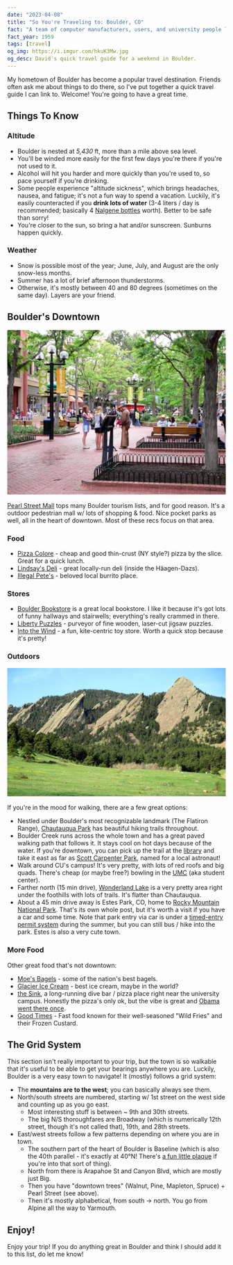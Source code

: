 ```yaml
---
date: "2023-04-08"
title: "So You're Traveling to: Boulder, CO"
fact: "A team of computer manufacturers, users, and university people led by Grace Hopper meets to discuss the creation of a new programming language that would be called COBOL."
fact_year: 1959
tags: [travel]
og_img: https://i.imgur.com/hkuK3Mw.jpg
og_desc: David's quick travel guide for a weekend in Boulder.
---
```


My hometown of Boulder has become a popular travel destination. Friends often ask me about things to do there, so I've put together a quick travel guide I can link to. Welcome! You're going to have a great time.

## Things To Know

### Altitude

- Boulder is nested at _5,430_ ft, more than a mile above sea level.
- You'll be winded more easily for the first few days you're there if you're not used to it.
- Alcohol will hit you harder and more quickly than you're used to, so pace yourself if you're drinking.
- Some people experience "altitude sickness", which brings headaches, nausea, and fatigue; it's not a fun way to spend a vacation. Luckily, it's easily counteracted if you **drink lots of water** (3-4 liters / day is recommended; basically 4 [Nalgene bottles](https://nalgene.com/product/32oz-wide-mouth-bottle/) worth). Better to be safe than sorry!
- You're closer to the sun, so bring a hat and/or sunscreen. Sunburns happen quickly.

### Weather

- Snow is possible most of the year; June, July, and August are the only snow-less months.
- Summer has a lot of brief afternoon thunderstorms.
- Otherwise, it's mostly between 40 and 80 degrees (sometimes on the same day). Layers are your friend.

## Boulder's Downtown

![](images/pearl_st_mall.jpg)

[Pearl Street Mall](https://www.google.com/maps/place/Pearl+Street+Mall/@40.018351,-105.2786591,15z/data=!4m2!3m1!1s0x0:0x9f7044c164fb917a?sa=X&ved=2ahUKEwigwP_14r_5AhWDK0QIHTHSAS4Q_BJ6BQiAARAF) tops many Boulder tourism lists, and for good reason. It's a outdoor pedestrian mall w/ lots of shopping & food. Nice pocket parks as well, all in the heart of downtown. Most of these recs focus on that area.

### Food

- [Pizza Colore](https://www.google.com/maps/place/Pizza+Colore/@40.018143,-105.2799327,17z/data=!3m1!4b1!4m5!3m4!1s0x876bec2883c1fc8f:0xeb5aa2217b4a5f39!8m2!3d40.018143!4d-105.277744) - cheap and good thin-crust (NY style?) pizza by the slice. Great for a quick lunch.
- [Lindsay's Deli](https://www.google.com/maps/place/Lindsay's+Boulder+Deli+@+Haagen+Dazs/@40.0178203,-105.2799552,21z/data=!4m12!1m6!3m5!1s0x876bec2883c1fc8f:0xeb5aa2217b4a5f39!2sPizza+Colore!8m2!3d40.018143!4d-105.277744!3m4!1s0x876bec21330d781d:0x624dd36b040a380c!8m2!3d40.0177102!4d-105.2801945) - great locally-run deli (inside the Häagen-Dazs).
- [Illegal Pete's](https://www.google.com/maps/place/Illegal+Pete's+-+Pearl/@40.0191113,-105.2752855,18.76z/data=!4m12!1m6!3m5!1s0x876bec2883c1fc8f:0xeb5aa2217b4a5f39!2sPizza+Colore!8m2!3d40.018143!4d-105.277744!3m4!1s0x876bec28f46c3873:0x2cc96c4dfb865178!8m2!3d40.0188174!4d-105.2763118) - beloved local burrito place.

### Stores

- [Boulder Bookstore](https://www.google.com/maps/place/Boulder+Book+Store/@40.0179778,-105.279724,18.61z/data=!4m5!3m4!1s0x876bedeed9f5d4b9:0x884e5a2257b27f7d!8m2!3d40.0180203!4d-105.2811613) is a great local bookstore. I like it because it's got lots of funny hallways and stairwells; everything's really crammed in there.
- [Liberty Puzzles](https://goo.gl/maps/1W3HtjsXQQeBFmdr5) - purveyor of fine wooden, laser-cut jigsaw puzzles.
- [Into the Wind](https://www.google.com/maps/place/Into+The+Wind/@40.0184271,-105.2782007,18.63z/data=!4m12!1m6!3m5!1s0x876bec2883c1fc8f:0xeb5aa2217b4a5f39!2sPizza+Colore!8m2!3d40.018143!4d-105.277744!3m4!1s0x876bec288ecc9e35:0x9ba044951f5e2901!8m2!3d40.0183737!4d-105.2769714) - a fun, kite-centric toy store. Worth a quick stop because it's pretty!

### Outdoors

![](images/chautauqua.jpg)

If you're in the mood for walking, there are a few great options:

- Nestled under Boulder's most recognizable landmark (The Flatiron Range), [Chautauqua Park](https://www.google.com/maps/place/Chautauqua+Park/@40.0046514,-105.2849258,16.36z/data=!4m5!3m4!1s0x876bec4712c4dfc1:0x761597124a9e2eab!8m2!3d39.9991996!4d-105.2814996) has beautiful hiking trails throughout.
- Boulder Creek runs across the whole town and has a great paved walking path that follows it. It stays cool on hot days because of the water. If you're downtown, you can pick up the trail at the [library](https://www.google.com/maps/place/Boulder+Public+Library+-+Main+Library/@40.014848,-105.2803637,17.18z/data=!4m5!3m4!1s0x876bec24450a23db:0x42456b7dc1862448!8m2!3d40.013952!4d-105.281769) and take it east as far as [Scott Carpenter Park](https://www.google.com/maps/place/Scott+Carpenter+Park/@40.0111012,-105.2589959,15.95z/data=!4m5!3m4!1s0x876bedcf78916ba5:0x1d4e20b0486c7c12!8m2!3d40.0118014!4d-105.2548561), named for a local astronaut!
- Walk around CU's campus! It's very pretty, with lots of red roofs and big quads. There's cheap (or maybe free?) bowling in the [UMC](https://www.google.com/maps/place/University+Memorial+Center/@40.0073383,-105.2724242,18.23z/data=!3m1!5s0x876bec3406089e33:0xe42fc40970095b10!4m12!1m6!3m5!1s0x0:0xdd12e4ee972058a4!2sGlacier+Homemade+Ice+Cream!8m2!3d40.031544!4d-105.2589889!3m4!1s0x876bec3404709d15:0x4edb4fe9469ca825!8m2!3d40.006295!4d-105.2719745) (aka student center).
- Farther north (15 min drive), [Wonderland Lake](https://www.google.com/maps/place/Wonderland+Lake+Park/@40.04897,-105.2895359,15.23z/data=!4m12!1m6!3m5!1s0x0:0xdd12e4ee972058a4!2sGlacier+Homemade+Ice+Cream!8m2!3d40.031544!4d-105.2589889!3m4!1s0x876beee827028e17:0x4ba10785a3ccd15e!8m2!3d40.0485278!4d-105.2901148) is a very pretty area right under the foothills with lots of trails. It's flatter than Chautauqua.
- About a 45 min drive away is Estes Park, CO, home to [Rocky Mountain National Park](https://www.nps.gov/romo/index.htm). That's its own whole post, but it's worth a visit if you have a car and some time. Note that park entry via car is under a [timed-entry permit system](https://www.nps.gov/romo/planyourvisit/timed-entry-permit-system.htm) during the summer, but you can still bus / hike into the park. Estes is also a very cute town.

### More Food

Other great food that's not downtown:

- [Moe's Bagels](https://www.google.com/maps/place/Moe's+Broadway+Bagel/@40.025006,-105.2929413,15z/data=!4m9!1m2!2m1!1smoe's+broadway+bagel!3m5!1s0x876bee64b55ff3c7:0xfbd0688839c8711e!8m2!3d40.025006!4d-105.2809819!15sChRtb2UncyBicm9hZHdheSBiYWdlbCIDiAEBWhYiFG1vZSdzIGJyb2Fkd2F5IGJhZ2VskgEKYmFnZWxfc2hvcA) - some of the nation's best bagels.
- [Glacier Ice Cream](https://www.google.com/maps/place/Glacier+Homemade+Ice+Cream/@40.031544,-105.259007,15z/data=!4m5!3m4!1s0x0:0xdd12e4ee972058a4!8m2!3d40.031544!4d-105.2589889) - best ice cream, maybe in the world?
- [the Sink](https://www.google.com/maps/place/The+Sink/@40.0080089,-105.2764471,17.1z/data=!4m12!1m6!3m5!1s0x0:0xdd12e4ee972058a4!2sGlacier+Homemade+Ice+Cream!8m2!3d40.031544!4d-105.2589889!3m4!1s0x876bec308cb735e5:0x2135acc02ab02791!8m2!3d40.0085812!4d-105.2764048), a long-running dive bar / pizza place right near the university campus. Honestly the pizza's only ok, but the vibe is great and [Obama went there once](https://www.thesink.com/blog-press/president-obama-at-the-sink).
- [Good Times](https://www.google.com/maps/place/Good+Times+Burgers+%26+Frozen+Custard/@40.022695,-105.2615301,18.84z/data=!4m5!3m4!1s0x876bedd5e6b2b7a5:0x21051605efb95e4d!8m2!3d40.0224969!4d-105.260876) - Fast food known for their well-seasoned "Wild Fries" and their Frozen Custard.

## The Grid System

This section isn't really important to your trip, but the town is so walkable that it's useful to be able to get your bearings anywhere you are. Luckily, Boulder is a very easy town to navigate! It (mostly) follows a grid system:

- The **mountains are to the west**; you can basically always see them.
- North/south streets are numbered, starting w/ 1st street on the west side and counting up as you go east.
  - Most interesting stuff is between ~ 9th and 30th streets.
  - The big N/S thoroughfares are Broadway (which is numerically 12th street, though it's not called that), 19th, and 28th streets.
- East/west streets follow a few patterns depending on where you are in town.
  - The southern part of the heart of Boulder is Baseline (which is also the 40th parallel - it's exactly at 40°N! There's [a fun little plaque](https://www.google.com/maps/place/Baseline%2F40th+Parallel+Memorial+Survey+Marker/@40.0000977,-105.2614035,15z/data=!4m2!3m1!1s0x0:0xbaaf96dbc1d0ed0a?sa=X&ved=2ahUKEwidiuaI1Jv-AhXakYkEHQOBB20Q_BJ6BAhcEAg) if you're into that sort of thing).
  - North from there is Arapahoe St and Canyon Blvd, which are mostly just Big.
  - Then you have "downtown trees" (Walnut, Pine, Mapleton, Spruce) + Pearl Street (see above).
  - Then it's mostly alphabetical, from south -> north. You go from Alpine all the way to Yarmouth.

## Enjoy!

Enjoy your trip! If you do anything great in Boulder and think I should add it to this list, do let me know!
